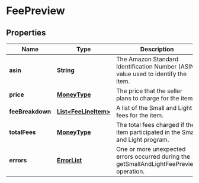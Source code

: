 
# FeePreview

## Properties
Name | Type | Description | Notes
------------ | ------------- | ------------- | -------------
**asin** | **String** | The Amazon Standard Identification Number (ASIN) value used to identify the item. |  [optional]
**price** | [**MoneyType**](MoneyType.md) | The price that the seller plans to charge for the item. |  [optional]
**feeBreakdown** | [**List&lt;FeeLineItem&gt;**](FeeLineItem.md) | A list of the Small and Light fees for the item. |  [optional]
**totalFees** | [**MoneyType**](MoneyType.md) | The total fees charged if the item participated in the Small and Light program. |  [optional]
**errors** | [**ErrorList**](ErrorList.md) | One or more unexpected errors occurred during the getSmallAndLightFeePreview operation. |  [optional]



